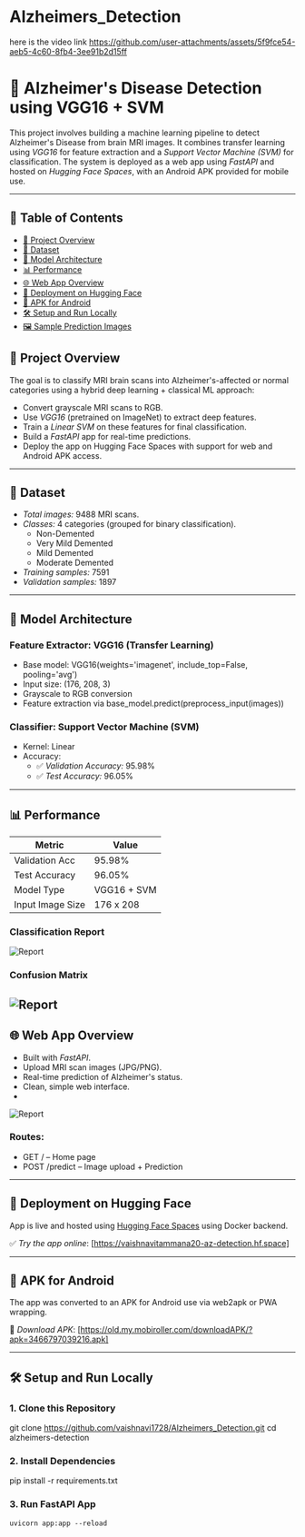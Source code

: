 # Alzheimers_Detection
here is the video link
https://github.com/user-attachments/assets/5f9fce54-aeb5-4c60-8fb4-3ee91b2d15ff
  
# 🧠 Alzheimer's Disease Detection using VGG16 + SVM

This project involves building a machine learning pipeline to detect Alzheimer's Disease from brain MRI images. It combines transfer learning using *VGG16* for feature extraction and a *Support Vector Machine (SVM)* for classification. The system is deployed as a web app using *FastAPI* and hosted on *Hugging Face Spaces*, with an Android APK provided for mobile use.

---

## 📑 Table of Contents

- [📌 Project Overview](#-project-overview)
- [🧠 Dataset](#-dataset)
- [🔧 Model Architecture](#-model-architecture)
- [📊 Performance](#-performance)
- [🌐 Web App Overview](#-web-app-overview)
- [🚀 Deployment on Hugging Face](#-deployment-on-hugging-face)
- [📱 APK for Android](#-apk-for-android)
- [🛠 Setup and Run Locally](#-setup-and-run-locally)
- [🖼 Sample Prediction Images](#-sample-prediction-images)

## 📌 Project Overview

The goal is to classify MRI brain scans into Alzheimer's-affected or normal categories using a hybrid deep learning + classical ML approach:
- Convert grayscale MRI scans to RGB.
- Use *VGG16* (pretrained on ImageNet) to extract deep features.
- Train a *Linear SVM* on these features for final classification.
- Build a *FastAPI* app for real-time predictions.
- Deploy the app on Hugging Face Spaces with support for web and Android APK access.

---

## 🧠 Dataset

- *Total images:* 9488 MRI scans.
- *Classes:* 4 categories (grouped for binary classification).
  - Non-Demented
  - Very Mild Demented
  - Mild Demented
  - Moderate Demented
- *Training samples:* 7591
- *Validation samples:* 1897

---

## 🔧 Model Architecture

### Feature Extractor: VGG16 (Transfer Learning)

- Base model: VGG16(weights='imagenet', include_top=False, pooling='avg')
- Input size: (176, 208, 3)
- Grayscale to RGB conversion
- Feature extraction via base_model.predict(preprocess_input(images))

### Classifier: Support Vector Machine (SVM)

- Kernel: Linear
- Accuracy:
  - ✅ *Validation Accuracy:* 95.98%
  - ✅ *Test Accuracy:* 96.05%

---

## 📊 Performance

| Metric          | Value     |
|-----------------|-----------|
| Validation Acc  | 95.98%    |
| Test Accuracy   | 96.05%    |
| Model Type      | VGG16 + SVM |
| Input Image Size| 176 x 208 |
### Classification Report
![Report](images/ClassificationReport.jpeg)
### Confusion Matrix
![Report](images/ConfusionMatrix.jpeg)
---

## 🌐 Web App Overview

- Built with *FastAPI*.
- Upload MRI scan images (JPG/PNG).
- Real-time prediction of Alzheimer's status.
- Clean, simple web interface.
- 
![Report](images/AppInterface_prediction.jpeg)
### Routes:
- GET / – Home page
- POST /predict – Image upload + Prediction

---

## 🚀 Deployment on Hugging Face

App is live and hosted using [Hugging Face Spaces](https://huggingface.co/spaces) using Docker backend.

✅ *Try the app online*: [https://vaishnavitammana20-az-detection.hf.space]

---

## 📱 APK for Android

The app was converted to an APK for Android use via web2apk or PWA wrapping.

📲 *Download APK*: [https://old.my.mobiroller.com/downloadAPK/?apk=3466797039216.apk]

---

## 🛠 Setup and Run Locally

### 1. Clone this Repository

git clone https://github.com/vaishnavi1728/Alzheimers_Detection.git
cd alzheimers-detection

### 2. Install Dependencies
pip install -r requirements.txt

### 3. Run FastAPI App
```bash
uvicorn app:app --reload

